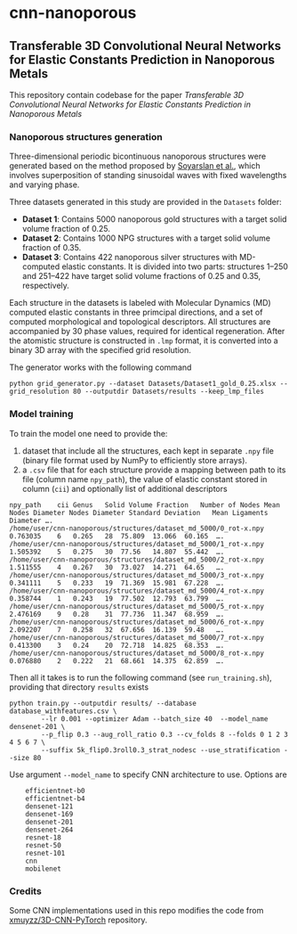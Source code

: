 # cnn-nanoporous
## Transferable 3D Convolutional Neural Networks for Elastic Constants Prediction in Nanoporous  Metals

This repository contain codebase for the paper 
*Transferable 3D Convolutional Neural Networks for Elastic Constants Prediction in Nanoporous Metals*

### Nanoporous structures generation 
Three-dimensional periodic bicontinuous nanoporous structures were generated based on the method proposed by [Soyarslan et al.](https://doi.org/10.1016/j.actamat.2018.01.005), which involves superposition of standing sinusoidal waves with fixed wavelengths and varying phase. 

Three datasets generated in this study are provided in the `Datasets` folder:

- **Dataset 1**: Contains 5000 nanoporous gold structures with a target solid volume fraction of 0.25.
- **Dataset 2**: Contains 1000 NPG structures with a target solid volume fraction of 0.35.
- **Dataset 3**: Contains 422 nanoporous silver structures with MD-computed elastic constants. It is divided into two parts: structures 1–250 and 251–422 have target solid volume fractions of 0.25 and 0.35, respectively.

Each structure in the datasets is labeled with Molecular Dynamics (MD) computed elastic constants in three primcipal directions, and a set of computed morphological and topological descriptors. All structures are accompanied by 30 phase values, required for identical regeneration. After the atomistic structure is constructed in `.lmp` format, it is converted into a binary 3D array with the specified grid resolution.

The generator works with the following command
```
python grid_generator.py --dataset Datasets/Dataset1_gold_0.25.xlsx --grid_resolution 80 --outputdir Datasets/results --keep_lmp_files 

```

### Model training
To train the model one need to provide the:
   1. dataset that include all the structures, each kept in separate `.npy` file (binary file format used by NumPy to efficiently store arrays).
   2. a `.csv` file that for each structure provide a mapping between path to its file (column name `npy_path`), the value of elastic constant stored in column (`cii`) and optionally list of additional descriptors
```
npy_path	cii	Genus	Solid Volume Fraction	Number of Nodes	Mean Nodes Diameter	Nodes Diameter Standard Deviation	Mean Ligaments Diameter	….
/home/user/cnn-nanoporous/structures/dataset_md_5000/0_rot-x.npy	0.763035	6	0.265	28	75.809	13.066	60.165	….
/home/user/cnn-nanoporous/structures/dataset_md_5000/1_rot-x.npy	1.505392	5	0.275	30	77.56	14.807	55.442	….
/home/user/cnn-nanoporous/structures/dataset_md_5000/2_rot-x.npy	1.511555	4	0.267	30	73.027	14.271	64.65	….
/home/user/cnn-nanoporous/structures/dataset_md_5000/3_rot-x.npy	0.341111	5	0.233	19	71.369	15.981	67.228	….
/home/user/cnn-nanoporous/structures/dataset_md_5000/4_rot-x.npy	0.358744	1	0.243	19	77.502	12.793	63.799	….
/home/user/cnn-nanoporous/structures/dataset_md_5000/5_rot-x.npy	2.476169	9	0.28	31	77.736	11.347	68.959	….
/home/user/cnn-nanoporous/structures/dataset_md_5000/6_rot-x.npy	2.092207	7	0.258	32	67.656	16.139	59.48	….
/home/user/cnn-nanoporous/structures/dataset_md_5000/7_rot-x.npy	0.413300	3	0.24	20	72.718	14.825	68.353	….
/home/user/cnn-nanoporous/structures/dataset_md_5000/8_rot-x.npy	0.076880	2	0.222	21	68.661	14.375	62.859	….
```
Then all it takes is to run the following command (see `run_training.sh`), providing that directory `results` exists
```
python train.py --outputdir results/ --database database_withfeatures.csv \
        --lr 0.001 --optimizer Adam --batch_size 40  --model_name densenet-201 \
        --p_flip 0.3 --aug_roll_ratio 0.3 --cv_folds 8 --folds 0 1 2 3 4 5 6 7 \
        --suffix 5k_flip0.3roll0.3_strat_nodesc --use_stratification --size 80
```
Use argument `--model_name` to specify CNN architecture to use. Options are
```
    efficientnet-b0
    efficientnet-b4
    densenet-121
    densenet-169
    densenet-201
    densenet-264
    resnet-18
    resnet-50
    resnet-101
    cnn
    mobilenet
```


### Credits
Some CNN implementations used in this repo modifies the code from [xmuyzz/3D-CNN-PyTorch](https://github.com/xmuyzz/3D-CNN-PyTorch) repository. 
 
